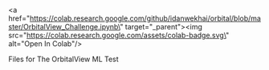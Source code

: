 <a href=\"https://colab.research.google.com/github/idanwekhai/orbital/blob/master/OrbitalView_Challenge.ipynb\" target=\"_parent\"><img src=\"https://colab.research.google.com/assets/colab-badge.svg\" alt=\"Open In Colab\"/></a>

Files for The OrbitalView ML Test
